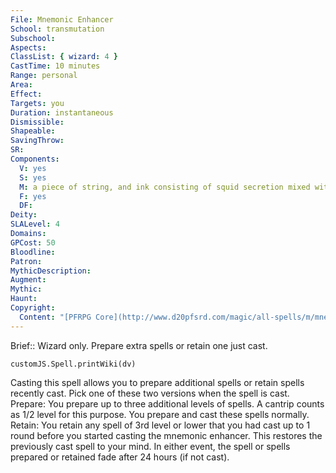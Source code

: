 ```yaml
---
File: Mnemonic Enhancer
School: transmutation
Subschool: 
Aspects: 
ClassList: { wizard: 4 }
CastTime: 10 minutes
Range: personal
Area: 
Effect: 
Targets: you
Duration: instantaneous
Dismissible: 
Shapeable: 
SavingThrow: 
SR: 
Components:
  V: yes
  S: yes
  M: a piece of string, and ink consisting of squid secretion mixed with black dragon's blood
  F: yes
  DF: 
Deity: 
SLALevel: 4
Domains: 
GPCost: 50
Bloodline: 
Patron: 
MythicDescription: 
Augment: 
Mythic: 
Haunt: 
Copyright:
  Content: "[PFRPG Core](http://www.d20pfsrd.com/magic/all-spells/m/mnemonic-enhancer)"
---
```

Brief:: Wizard only. Prepare extra spells or retain one just cast.

```dataviewjs
customJS.Spell.printWiki(dv)
```

Casting this spell allows you to prepare additional spells or retain spells recently cast. Pick one of these two versions when the spell is cast.  Prepare: You prepare up to three additional levels of spells. A cantrip counts as 1/2 level for this purpose. You prepare and cast these spells normally.  Retain: You retain any spell of 3rd level or lower that you had cast up to 1 round before you started casting the mnemonic enhancer.  This restores the previously cast spell to your mind.  In either event, the spell or spells prepared or retained fade after 24 hours (if not cast).
